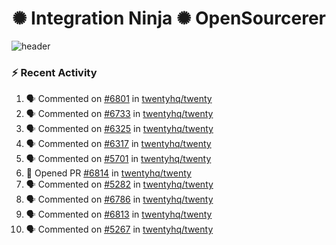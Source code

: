  
<h1 align="center">✺ Integration Ninja ✺ OpenSourcerer</h1>

![header](https://github.com/Nabhag8848/Nabhag8848/assets/65061890/3ecbdaa2-ea2a-4413-a40a-87945f5fb05a)

### :zap: Recent Activity

<!--START_SECTION:activity-->
1. 🗣 Commented on [#6801](https://github.com/twentyhq/twenty/issues/6801#issuecomment-2323854790) in [twentyhq/twenty](https://github.com/twentyhq/twenty)
2. 🗣 Commented on [#6733](https://github.com/twentyhq/twenty/issues/6733#issuecomment-2322883891) in [twentyhq/twenty](https://github.com/twentyhq/twenty)
3. 🗣 Commented on [#6325](https://github.com/twentyhq/twenty/issues/6325#issuecomment-2322873209) in [twentyhq/twenty](https://github.com/twentyhq/twenty)
4. 🗣 Commented on [#6317](https://github.com/twentyhq/twenty/issues/6317#issuecomment-2322871834) in [twentyhq/twenty](https://github.com/twentyhq/twenty)
5. 🗣 Commented on [#5701](https://github.com/twentyhq/twenty/issues/5701#issuecomment-2322866037) in [twentyhq/twenty](https://github.com/twentyhq/twenty)
6. 💪 Opened PR [#6814](https://github.com/twentyhq/twenty/pull/6814) in [twentyhq/twenty](https://github.com/twentyhq/twenty)
7. 🗣 Commented on [#5282](https://github.com/twentyhq/twenty/issues/5282#issuecomment-2322852148) in [twentyhq/twenty](https://github.com/twentyhq/twenty)
8. 🗣 Commented on [#6786](https://github.com/twentyhq/twenty/issues/6786#issuecomment-2322830215) in [twentyhq/twenty](https://github.com/twentyhq/twenty)
9. 🗣 Commented on [#6813](https://github.com/twentyhq/twenty/issues/6813#issuecomment-2322344294) in [twentyhq/twenty](https://github.com/twentyhq/twenty)
10. 🗣 Commented on [#5267](https://github.com/twentyhq/twenty/issues/5267#issuecomment-2321141719) in [twentyhq/twenty](https://github.com/twentyhq/twenty)
<!--END_SECTION:activity-->

  



